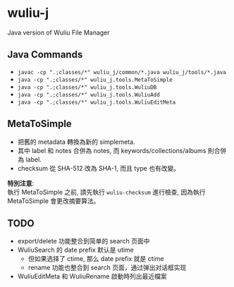 # wuliu-j

Java version of Wuliu File Manager 

## Java Commands

- `javac -cp ".;classes/*" wuliu_j/common/*.java wuliu_j/tools/*.java`
- `java -cp ".;classes/*" wuliu_j.tools.MetaToSimple`
- `java -cp ".;classes/*" wuliu_j.tools.WuliuDB`
- `java -cp ".;classes/*" wuliu_j.tools.WuliuAdd`
- `java -cp ".;classes/*" wuliu_j.tools.WuliuEditMeta`

## MetaToSimple

- 把舊的 metadata 轉換為新的 simplemeta.
- 其中 label 和 notes 合併為 notes, 而 keywords/collections/albums 則合併為 label.
- checksum 從 SHA-512 改為 SHA-1, 而且 type 也有改變。

**特別注意**:  
執行 MetaToSimple 之前, 請先執行 `wuliu-checksum` 進行檢查,
因為執行 MetaToSimple 會更改摘要算法。

## TODO

- export/delete 功能整合到简单的 search 页面中
- WuliuSearch 的 date prefix 默认是 utime
  - 但如果选择了 ctime, 那么 date prefix 就是 ctime
  - rename 功能也整合到 search 页面，通过弹出对话框实现
- WuliuEditMeta 和 WuliuRename 啟動時列出最近檔案

